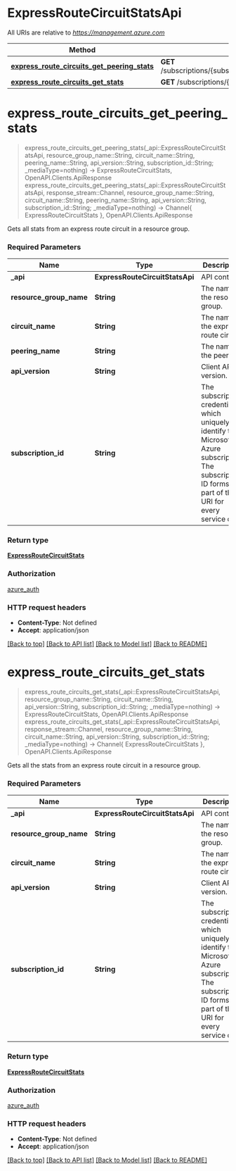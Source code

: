 # ExpressRouteCircuitStatsApi

All URIs are relative to *https://management.azure.com*

Method | HTTP request | Description
------------- | ------------- | -------------
[**express_route_circuits_get_peering_stats**](ExpressRouteCircuitStatsApi.md#express_route_circuits_get_peering_stats) | **GET** /subscriptions/{subscriptionId}/resourceGroups/{resourceGroupName}/providers/Microsoft.Network/expressRouteCircuits/{circuitName}/peerings/{peeringName}/stats | 
[**express_route_circuits_get_stats**](ExpressRouteCircuitStatsApi.md#express_route_circuits_get_stats) | **GET** /subscriptions/{subscriptionId}/resourceGroups/{resourceGroupName}/providers/Microsoft.Network/expressRouteCircuits/{circuitName}/stats | 


# **express_route_circuits_get_peering_stats**
> express_route_circuits_get_peering_stats(_api::ExpressRouteCircuitStatsApi, resource_group_name::String, circuit_name::String, peering_name::String, api_version::String, subscription_id::String; _mediaType=nothing) -> ExpressRouteCircuitStats, OpenAPI.Clients.ApiResponse <br/>
> express_route_circuits_get_peering_stats(_api::ExpressRouteCircuitStatsApi, response_stream::Channel, resource_group_name::String, circuit_name::String, peering_name::String, api_version::String, subscription_id::String; _mediaType=nothing) -> Channel{ ExpressRouteCircuitStats }, OpenAPI.Clients.ApiResponse



Gets all stats from an express route circuit in a resource group.

### Required Parameters

Name | Type | Description  | Notes
------------- | ------------- | ------------- | -------------
 **_api** | **ExpressRouteCircuitStatsApi** | API context | 
**resource_group_name** | **String** | The name of the resource group. |
**circuit_name** | **String** | The name of the express route circuit. |
**peering_name** | **String** | The name of the peering. |
**api_version** | **String** | Client API version. |
**subscription_id** | **String** | The subscription credentials which uniquely identify the Microsoft Azure subscription. The subscription ID forms part of the URI for every service call. |

### Return type

[**ExpressRouteCircuitStats**](ExpressRouteCircuitStats.md)

### Authorization

[azure_auth](../README.md#azure_auth)

### HTTP request headers

 - **Content-Type**: Not defined
 - **Accept**: application/json

[[Back to top]](#) [[Back to API list]](../README.md#api-endpoints) [[Back to Model list]](../README.md#models) [[Back to README]](../README.md)

# **express_route_circuits_get_stats**
> express_route_circuits_get_stats(_api::ExpressRouteCircuitStatsApi, resource_group_name::String, circuit_name::String, api_version::String, subscription_id::String; _mediaType=nothing) -> ExpressRouteCircuitStats, OpenAPI.Clients.ApiResponse <br/>
> express_route_circuits_get_stats(_api::ExpressRouteCircuitStatsApi, response_stream::Channel, resource_group_name::String, circuit_name::String, api_version::String, subscription_id::String; _mediaType=nothing) -> Channel{ ExpressRouteCircuitStats }, OpenAPI.Clients.ApiResponse



Gets all the stats from an express route circuit in a resource group.

### Required Parameters

Name | Type | Description  | Notes
------------- | ------------- | ------------- | -------------
 **_api** | **ExpressRouteCircuitStatsApi** | API context | 
**resource_group_name** | **String** | The name of the resource group. |
**circuit_name** | **String** | The name of the express route circuit. |
**api_version** | **String** | Client API version. |
**subscription_id** | **String** | The subscription credentials which uniquely identify the Microsoft Azure subscription. The subscription ID forms part of the URI for every service call. |

### Return type

[**ExpressRouteCircuitStats**](ExpressRouteCircuitStats.md)

### Authorization

[azure_auth](../README.md#azure_auth)

### HTTP request headers

 - **Content-Type**: Not defined
 - **Accept**: application/json

[[Back to top]](#) [[Back to API list]](../README.md#api-endpoints) [[Back to Model list]](../README.md#models) [[Back to README]](../README.md)


